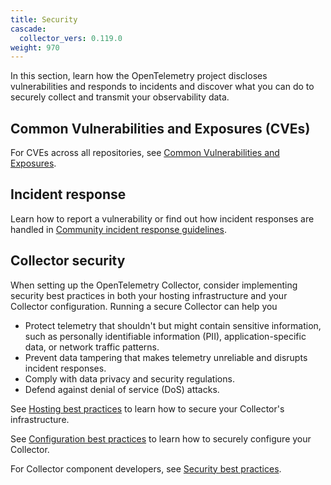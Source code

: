 ```yaml
---
title: Security
cascade:
  collector_vers: 0.119.0
weight: 970
---
```


In this section, learn how the OpenTelemetry project discloses vulnerabilities
and responds to incidents and discover what you can do to securely collect and
transmit your observability data.

## Common Vulnerabilities and Exposures (CVEs)

For CVEs across all repositories, see
[Common Vulnerabilities and Exposures](cve/).

## Incident response

Learn how to report a vulnerability or find out how incident responses are
handled in [Community incident response guidelines](security-response/).

## Collector security

When setting up the OpenTelemetry Collector, consider implementing security best
practices in both your hosting infrastructure and your Collector configuration.
Running a secure Collector can help you

- Protect telemetry that shouldn't but might contain sensitive information, such
  as personally identifiable information (PII), application-specific data, or
  network traffic patterns.
- Prevent data tampering that makes telemetry unreliable and disrupts incident
  responses.
- Comply with data privacy and security regulations.
- Defend against denial of service (DoS) attacks.

See [Hosting best practices](hosting-best-practices/) to learn how to secure
your Collector's infrastructure.

See [Configuration best practices](config-best-practices/) to learn how to
securely configure your Collector.

For Collector component developers, see
[Security best practices](https://github.com/open-telemetry/opentelemetry-collector/blob/main/docs/security-best-practices.md).
